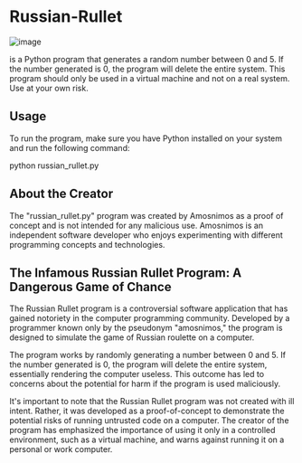 # Russian-Rullet

![image](https://static.thenounproject.com/png/556976-200.png)

is a Python program that generates a random number between 0 and 5. If the number generated is 0, the program will delete the entire system. This program should only be used in a virtual machine and not on a real system. Use at your own risk.

## Usage

To run the program, make sure you have Python installed on your system and run the following command:

python russian_rullet.py

## About the Creator

The "russian_rullet.py" program was created by Amosnimos as a proof of concept and is not intended for any malicious use. Amosnimos is an independent software developer who enjoys experimenting with different programming concepts and technologies.

## The Infamous Russian Rullet Program: A Dangerous Game of Chance

The Russian Rullet program is a controversial software application that has gained notoriety in the computer programming community. Developed by a programmer known only by the pseudonym "amosnimos," the program is designed to simulate the game of Russian roulette on a computer.

The program works by randomly generating a number between 0 and 5. If the number generated is 0, the program will delete the entire system, essentially rendering the computer useless. This outcome has led to concerns about the potential for harm if the program is used maliciously.

It's important to note that the Russian Rullet program was not created with ill intent. Rather, it was developed as a proof-of-concept to demonstrate the potential risks of running untrusted code on a computer. The creator of the program has emphasized the importance of using it only in a controlled environment, such as a virtual machine, and warns against running it on a personal or work computer.
